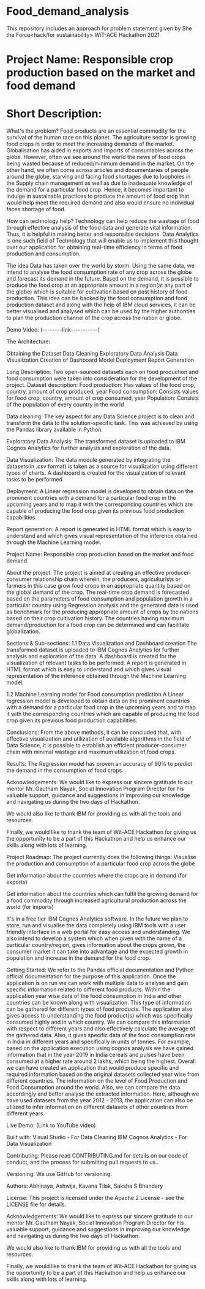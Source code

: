 # Food_demand_analysis
This repository includes an approach for problem statement given by She the Force&lt;hack/for sustainability> WiT-ACE Hackathon 2021

# Project Name: Responsible crop production based on the market and food demand

# Short Description:
What's the problem?
Food products are an essential commodity for the survival of the human race on this planet. The agriculture sector is growing food crops in order to meet the increasing demands of the market. Globalisation has aided in exports and imports of consumables across the globe. However, often we see around the world the news of food crops being wasted because of reduced/minimum demand in the market. On the other hand, we often come across articles and documentaries of people around the globe, starving and facing food shortages due to loopholes in the Supply chain management as well as due to inadequate knowledge of the demand for a particular food crop. 
Hence, it becomes important to indulge in sustainable practices to produce the amount of food crop that would help meet the required demand and also would ensure no individual faces shortage of food. 

How can technology help?
Technology can help reduce the wastage of food through effective analysis of the food data and generate vital information. Thus, it is helpful in making better and responsible decisions. Data Analytics is one such field of Technology that will enable us to implement this thought over our application for obtaining real-time efficiency in terms of food production and consumption. 

The idea
Data has taken over the world by storm. Using the same data, we intend to analyse the food consumption rate of any crop across the globe and forecast its demand in the future. Based on the demand, it is possible to produce the food crop at an appropriate amount in a region(at any part of the globe) which is suitable for cultivation based on past history of food production.
This idea can be backed by the food consumption and food production dataset and along with the help of IBM cloud services, it can be better visualised and analysed which can be used by the higher authorities to plan the production channel of the crop across the nation or globe. 


Demo Video: 
(--------link-----------)

The Architecture:


Obtaining the Dataset
Data Cleaning
Exploratory Data Analysis
Data Visualization
Creation of Dashboard
Model Deployment
Report Generation

Long Description:
Two open-sourced datasets each on food production and food consumption were taken into consideration for the development of the project. 
Dataset description:
Food production: Has values of the food crop, country, amount of crop produced, year
Food consumption: Consists values for food crop, country, amount of crop consumed, year
Population: Consists of the population of every country in the world

Data cleaning:
The key aspect for any Data Science project is to clean and transform the data to the solution-specific task. This was achieved by using the Pandas library available in Python.

Exploratory Data Analysis:
The transformed dataset is uploaded to IBM Cognos Analytics for further analysis and exploration of the data.

Data Visualization:
The data module generated by integrating the datasets(in .csv format) is taken as a source for visualization using different types of charts. A dashboard is created for the visualization of relevant tasks to be performed

Deployment:
A Linear regression model is developed to obtain data on the prominent countries with a demand for a particular food crop in the upcoming years and to map it with the corresponding countries which are capable of producing the food crop given its previous food production capabilities. 

Report generation:
A report is generated in HTML format which is easy to understand and which gives visual representation of the inference obtained through the Machine Learning model.


Project Name:
Responsible crop production based on the market and food demand

About the project:
The project is aimed at creating an effective producer-consumer relationship chain wherein, the producers, agriculturists or farmers in this case grow food crops in an appropriate quantity  based on the global demand of the crop. 
The real-time crop demand is forecasted based on the parameters of food consumption and population growth in a particular country using Regression analysis and the generated data is used as benchmark for the producing appropriate amount of crops by the nations based on their crop cultivation history. The countries having maximum demand/production for a food crop can be determined and can facilitate globalization.

Sections & Sub-sections:
1.1 Data Visualization and Dashboard creation
The transformed dataset is uploaded to IBM Cognos Analytics for further analysis and exploration of the data. A dashboard is created for the visualization of relevant tasks to be performed. A report is generated in HTML format which is easy to understand and which gives visual representation of the inference obtained through the Machine Learning model.

1.2 Machine Learning model for Food consumption prediction
A Linear regression model is developed to obtain data on the prominent countries with a demand for a particular food crop in the upcoming years and to map it with the corresponding countries which are capable of producing the food crop given its previous food production capabilities. 

Conclusions:
From the above methods, it can be concluded that, with effective visualization and utilization of available algorithms in the field of Data Science, it is possible to establish an efficient producer-consumer chain with minimal wastage and maximum utilization of food crops.

Results:
The Regression model has proven an accuracy of 90% to predict the demand in the consumption of food crops.

Acknowledgements:
We would like to express our sincere gratitude to our mentor Mr. Gautham Nayak, Social Innovation Program Director for his valuable support, guidance and suggestions in improving our knowledge and navigating us during the two days of Hackathon. 

We would also like to thank IBM for providing us with all the tools and resources.

Finally, we would like to thank the team of Wit-ACE Hackathon for giving us the opportunity to be a part of this Hackathon and help us enhance our skills along with lots of learning.

Project Roadmap:
The project currently does the following things:
Visualise the production and consumption of a particular food crop across the globe

Get information about the countries where the crops are in demand (for exports)

Get information about the countries which can fulfil the growing demand for a food commodity through increased agricultural production across the world (for imports) 

It's in a free tier IBM Cognos Analytics software. In the future we plan to store, run and visualise the data completely using IBM tools with a user friendly interface in a web portal for easy access and understanding.
We also intend to develop a system which when given with the name of a particular country/region, gives information about the crops grown, the consumer market it can take into advantage and the expected growth in population and increase in the demand for the food crop.

Getting Started:
We refer to the Pandas official documentation and Python official documentation for the purpose of this application. Once the application is on run we can work with multiple data to analyse and gain specific information related to different food products. Within the application year wise data of the food consumption in India and other countries can be known along with visualization. This type of information can be gathered for different types of food products. The application also gives access to understanding the food product(s) which was specifically consumed highly and in which country. We can compare this information with respect to different years and also effectively calculate the average of the gathered data. Also, it gives specific data of the food consumption rate in India in different years and specifically in units of tonnes. For example, based on the application execution using cognos analysis we have gained information that in the year 2019 in India cereals and pulses have been consumed at a higher rate around 2 lakhs, which being the highest. Overall we can have created an application that would produce specific and required information based on the original datasets collected year wise from different countries. The information on the level of Food Production and Food Consumption around the world. Also, we can compare the data accordingly and better analyse the extracted information. Here, although we have used datasets from the year 2012 - 2013, the application can also be utilized to infer information on different datasets of other countries from different years.

Live Demo:
(Link to YouTube video)

Built with:
Visual Studio - For Data Cleaning 
IBM Cognos Analytics - For Data Visualization

Contributing:
Please read CONTRIBUTING.md for details on our code of conduct, and the process for submitting pull requests to us.. 

Versioning:
We use GitHub for versioning. 

Authors:
Abhinaya,  Ashwija, Kavana Tilak, Saksha S Bhandary

License:
This project is licensed under the Apache 2 License - see the LICENSE file for details.

Acknowledgements:
We would like to express our sincere gratitude to our mentor Mr. Gautham Nayak, Social Innovation Program Director for his valuable support, guidance and suggestions in improving our knowledge and navigating us during the two days of Hackathon. 

We would also like to thank IBM for providing us with all the tools and resources.

Finally, we would like to thank the team of Wit-ACE Hackathon for giving us the opportunity to be a part of this Hackathon and help us enhance our skills along with lots of learning.

